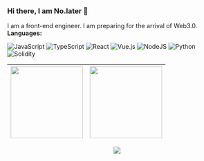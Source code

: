 ### Hi there, I am No.later 👋
I am a front-end engineer.
I am preparing for the arrival of Web3.0.
**Languages:**  

![JavaScript](https://img.shields.io/badge/javascript-%23323330.svg?style=for-the-badge&logo=javascript&logoColor=%23F7DF1E)
![TypeScript](https://img.shields.io/badge/typescript-%23007ACC.svg?style=for-the-badge&logo=typescript&logoColor=white)
![React](https://img.shields.io/badge/react-%2320232a.svg?style=for-the-badge&logo=react&logoColor=%2361DAFB)
![Vue.js](https://img.shields.io/badge/vuejs-%2335495e.svg?style=for-the-badge&logo=vuedotjs&logoColor=%234FC08D)
![NodeJS](https://img.shields.io/badge/node.js-6DA55F?style=for-the-badge&logo=node.js&logoColor=white)
![Python](https://img.shields.io/badge/python-%233776ab?style=for-the-badge&logo=python&logoColor=%234FC08D)
![Solidity](https://img.shields.io/badge/solidity-%238a8a8a?style=for-the-badge&logo=solidity&logoColor=normal&link=javascript:();)

| <img align="" height="167px" display="inline-block" src="https://github-readme-stats.vercel.app/api?username=no-later-cn&hide_title=true&hide_border=true&show_icons=true&include_all_commits=true&line_height=21&theme=radical" /> | <img height="167px" src="https://github-readme-streak-stats.herokuapp.com/?user=no-later-cn&theme=tokyonight" > |
| ------------- | ------------- |

<p align = "center">
  <img src="https://activity-graph.herokuapp.com/graph?username=no-later-cn&theme=react-dark">
</p>
